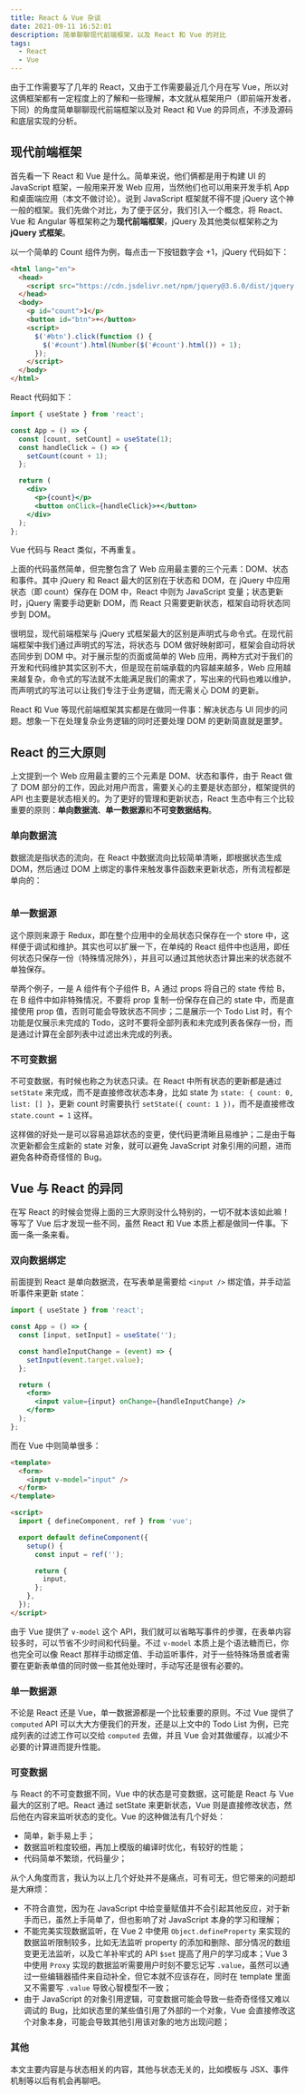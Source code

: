 ```yaml
---
title: React & Vue 杂谈
date: 2021-09-11 16:52:01
description: 简单聊聊现代前端框架，以及 React 和 Vue 的对比
tags:
  - React
  - Vue
---
```


由于工作需要写了几年的 React，又由于工作需要最近几个月在写 Vue，所以对这俩框架都有一定程度上的了解和一些理解，本文就从框架用户（即前端开发者，下同）的角度简单聊聊现代前端框架以及对 React 和 Vue 的异同点，不涉及源码和底层实现的分析。

## 现代前端框架

首先看一下 React 和 Vue 是什么。简单来说，他们俩都是用于构建 UI 的 JavaScript 框架，一般用来开发 Web 应用，当然他们也可以用来开发手机 App 和桌面端应用（本文不做讨论）。说到 JavaScript 框架就不得不提 jQuery 这个神一般的框架。我们先做个对比，为了便于区分，我们引入一个概念，将 React、Vue 和 Angular 等框架称之为**现代前端框架**，jQuery 及其他类似框架称之为 **jQuery 式框架**。

以一个简单的 Count 组件为例，每点击一下按钮数字会 +1，jQuery 代码如下：

```html
<html lang="en">
  <head>
    <script src="https://cdn.jsdelivr.net/npm/jquery@3.6.0/dist/jquery.min.js"></script>
  </head>
  <body>
    <p id="count">1</p>
    <button id="btn">+</button>
    <script>
      $('#btn').click(function () {
        $('#count').html(Number($('#count').html()) + 1);
      });
    </script>
  </body>
</html>
```

React 代码如下：

```jsx
import { useState } from 'react';

const App = () => {
  const [count, setCount] = useState(1);
  const handleClick = () => {
    setCount(count + 1);
  };

  return (
    <div>
      <p>{count}</p>
      <button onClick={handleClick}>+</button>
    </div>
  );
};
```

Vue 代码与 React 类似，不再重复。

上面的代码虽然简单，但完整包含了 Web 应用最主要的三个元素：DOM、状态和事件。其中 jQuery 和 React 最大的区别在于状态和 DOM，在 jQuery 中应用状态（即 count）保存在 DOM 中，React 中则为 JavaScript 变量；状态更新时，jQuery 需要手动更新 DOM，而 React 只需要更新状态，框架自动将状态同步到 DOM。

很明显，现代前端框架与 jQuery 式框架最大的区别是声明式与命令式。在现代前端框架中我们通过声明式的写法，将状态与 DOM 做好映射即可，框架会自动将状态同步到 DOM 中。对于展示型的页面或简单的 Web 应用，两种方式对于我们的开发和代码维护其实区别不大，但是现在前端承载的内容越来越多，Web 应用越来越复杂，命令式的写法就不太能满足我们的需求了，写出来的代码也难以维护，而声明式的写法可以让我们专注于业务逻辑，而无需关心 DOM 的更新。

React 和 Vue 等现代前端框架其实都是在做同一件事：解决状态与 UI 同步的问题。想象一下在处理复杂业务逻辑的同时还要处理 DOM 的更新简直就是噩梦。

## React 的三大原则

上文提到一个 Web 应用最主要的三个元素是 DOM、状态和事件，由于 React 做了 DOM 部分的工作，因此对用户而言，需要关心的主要是状态部分，框架提供的 API 也主要是状态相关的。为了更好的管理和更新状态，React 生态中有三个比较重要的原则：**单向数据流**、**单一数据源**和**不可变数据结构**。

### 单向数据流

数据流是指状态的流向，在 React 中数据流向比较简单清晰，即根据状态生成 DOM，然后通过 DOM 上绑定的事件来触发事件函数来更新状态，所有流程都是单向的：

<picture>
  <source srcSet="/static/react-vs-vue/react_01_dark.png" media="(prefers-color-scheme: dark)" />
  <img src="/static/react-vs-vue/react_01_light.png" alt="" />
</picture>

### 单一数据源

这个原则来源于 Redux，即在整个应用中的全局状态只保存在一个 store 中，这样便于调试和维护。其实也可以扩展一下，在单纯的 React 组件中也适用，即任何状态只保存一份（特殊情况除外），并且可以通过其他状态计算出来的状态就不单独保存。

举两个例子，一是 A 组件有个子组件 B，A 通过 props 将自己的 state 传给 B，在 B 组件中如非特殊情况，不要将 prop 复制一份保存在自己的 state 中，而是直接使用 prop 值，否则可能会导致状态不同步；二是展示一个 Todo List 时，有个功能是仅展示未完成的 Todo，这时不要将全部列表和未完成列表各保存一份，而是通过计算在全部列表中过滤出未完成的列表。

### 不可变数据

不可变数据，有时候也称之为状态只读。在 React 中所有状态的更新都是通过 `setState` 来完成，而不是直接修改状态本身，比如 state 为 `state: { count: 0, list: [] }`，更新 count 时需要执行 `setState({ count: 1 })`，而不是直接修改 `state.count = 1` 这样。

这样做的好处一是可以容易追踪状态的变更，使代码更清晰且易维护；二是由于每次更新都会生成新的 state 对象，就可以避免 JavaScript 对象引用的问题，进而避免各种奇奇怪怪的 Bug。

## Vue 与 React 的异同

在写 React 的时候会觉得上面的三大原则没什么特别的，一切不就本该如此嘛！等写了 Vue 后才发现一些不同，虽然 React 和 Vue 本质上都是做同一件事。下面一条一条来看。

### 双向数据绑定

前面提到 React 是单向数据流，在写表单是需要给 `<input />` 绑定值，并手动监听事件来更新 state：

```jsx
import { useState } from 'react';

const App = () => {
  const [input, setInput] = useState('');

  const handleInputChange = (event) => {
    setInput(event.target.value);
  };

  return (
    <form>
      <input value={input} onChange={handleInputChange} />
    </form>
  );
};
```

而在 Vue 中则简单很多：

```html
<template>
  <form>
    <input v-model="input" />
  </form>
</template>

<script>
  import { defineComponent, ref } from 'vue';

  export default defineComponent({
    setup() {
      const input = ref('');

      return {
        input,
      };
    },
  });
</script>
```

由于 Vue 提供了 `v-model` 这个 API，我们就可以省略写事件的步骤，在表单内容较多时，可以节省不少时间和代码量。不过 `v-model` 本质上是个语法糖而已，你也完全可以像 React 那样手动绑定值、手动监听事件，对于一些特殊场景或者需要在更新表单值的同时做一些其他处理时，手动写还是很有必要的。

### 单一数据源

不论是 React 还是 Vue，单一数据源都是一个比较重要的原则。不过 Vue 提供了 `computed` API 可以大大方便我们的开发，还是以上文中的 Todo List 为例，已完成列表的过滤工作可以交给 `computed` 去做，并且 Vue 会对其做缓存，以减少不必要的计算进而提升性能。

### 可变数据

与 React 的不可变数据不同，Vue 中的状态是可变数据，这可能是 React 与 Vue 最大的区别了吧。React 通过 setState 来更新状态，Vue 则是直接修改状态，然后他在内容来监听状态的变化。Vue 的这种做法有几个好处：

* 简单，新手易上手；
* 数据监听粒度较细，再加上模版的编译时优化，有较好的性能；
* 代码简单不繁琐，代码量少；

从个人角度而言，我认为以上几个好处并不是痛点，可有可无，但它带来的问题却是大麻烦：

* 不符合直觉，因为在 JavaScript 中给变量赋值并不会引起其他反应，对于新手而已，虽然上手简单了，但也影响了对 JavaScript 本身的学习和理解；
* 不能完美实现数据监听，在 Vue 2 中使用 `Object.defineProperty` 来实现的数据监听限制较多，比如无法监听 property 的添加和删除、部分情况的数组变更无法监听，以及亡羊补牢式的 API `$set` 提高了用户的学习成本；Vue 3 中使用 `Proxy` 实现的数据监听需要用户时刻不要忘记写 `.value`，虽然可以通过一些编辑器插件来自动补全，但它本就不应该存在，同时在 template 里面又不需要写 `.value` 导致心智模型不一致；
* 由于 JavaScript 的对象引用逻辑，可变数据可能会导致一些奇奇怪怪又难以调试的 Bug，比如状态里的某些值引用了外部的一个对象，Vue 会直接修改这个对象本身，可能会导致其他引用该对象的地方出现问题；

### 其他

本文主要内容是与状态相关的内容，其他与状态无关的，比如模板与 JSX、事件机制等以后有机会再聊吧。

